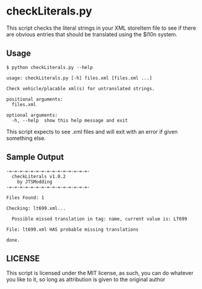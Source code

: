 # checkLiterals.py

This script checks the literal strings in your XML storeItem file to see if there are obvious entries that should be translated using the $l10n system.

## Usage

```shell
$ python checkLiterals.py --help

usage: checkLiterals.py [-h] files.xml [files.xml ...]

Check vehicle/placable xml(s) for untranslated strings.

positional arguments:
  files.xml

optional arguments:
  -h, --help  show this help message and exit
```

This script expects to see .xml files and will exit with an error if given something else.

## Sample Output

```text
-=-=-=-=-=-=-=-=-=-=-=-=-=-=-=-
  checkLiterals v1.0.2
    by JTSModding
-=-=-=-=-=-=-=-=-=-=-=-=-=-=-=-

Files Found: 1

Checking: lt699.xml...

  Possible missed translation in tag: name, current value is: LT699

File: lt699.xml HAS probable missing translations

done.
```

## LICENSE

This script is licensed under the MIT license, as such, you can do whatever you like to it, so long as attribution is given to the original author

